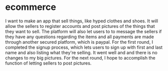 # ecommerce
I want to make an app that sell things, like hyped clothes and shoes. It will allow the sellers to register accounts and post pictures of the things that they want to sell. The platform will also let users to to message the sellers if they have any questions regarding the items and all payments are made through another secured platform, which is paypal. For the first round, I completed the signup process, which lets users to sign up with first and last name and also listing what they're selling.
It went well and and there is no changes to my big pictures. For the next round, I hope to accomplish the function of letting sellers to post pictures.
